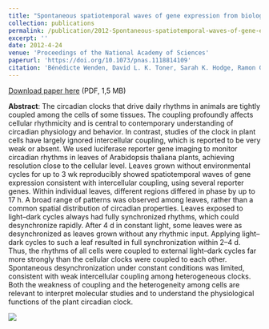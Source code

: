 ```yaml
---
title: "Spontaneous spatiotemporal waves of gene expression from biological clocks in the leaf"
collection: publications
permalink: /publication/2012-Spontaneous-spatiotemporal-waves-of-gene-expression-from-biological-clocks-in-the-leaf
excerpt: ''
date: 2012-4-24
venue: 'Proceedings of the National Academy of Sciences'
paperurl: 'https://doi.org/10.1073/pnas.1118814109'
citation: 'Bénédicte Wenden, David L. K. Toner, Sarah K. Hodge, Ramon Grima, Andrew J. Millar (2012), "Spontaneous spatiotemporal waves of gene expression from biological clocks in the leaf", <i>Proceedings of the National Academy of Sciences</i>, Volume 109, Issue 17, Pages 6757-6762'
---
```


[Download paper here](http://enro.github.io/bwenden/files/Wenden.publication1.pdf) (PDF, 1,5 MB)

**Abstract**: The circadian clocks that drive daily rhythms in animals are tightly coupled among the cells of some tissues. The coupling profoundly affects cellular rhythmicity and is central to contemporary understanding of circadian physiology and behavior. In contrast, studies of the clock in plant cells have largely ignored intercellular coupling, which is reported to be very weak or absent. We used luciferase reporter gene imaging to monitor circadian rhythms in leaves of Arabidopsis thaliana plants, achieving resolution close to the cellular level. Leaves grown without environmental cycles for up to 3 wk reproducibly showed spatiotemporal waves of gene expression consistent with intercellular coupling, using several reporter genes. Within individual leaves, different regions differed in phase by up to 17 h. A broad range of patterns was observed among leaves, rather than a common spatial distribution of circadian properties. Leaves exposed to light–dark cycles always had fully synchronized rhythms, which could desynchronize rapidly. After 4 d in constant light, some leaves were as desynchronized as leaves grown without any rhythmic input. Applying light–dark cycles to such a leaf resulted in full synchronization within 2–4 d. Thus, the rhythms of all cells were coupled to external light–dark cycles far more strongly than the cellular clocks were coupled to each other. Spontaneous desynchronization under constant conditions was limited, consistent with weak intercellular coupling among heterogeneous clocks. Both the weakness of coupling and the heterogeneity among cells are relevant to interpret molecular studies and to understand the physiological functions of the plant circadian clock.

<img src='/bwenden/images/Spatiotemporal-patterns-in-plants.png' />
